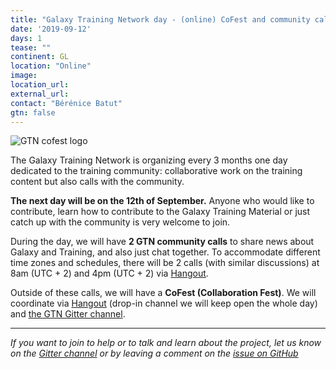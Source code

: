 ```yaml
---
title: "Galaxy Training Network day - (online) CoFest and community call"
date: '2019-09-12'
days: 1
tease: ""
continent: GL
location: "Online"
image: 
location_url:
external_url: 
contact: "Bérénice Batut"
gtn: false
---
```


<img class="float-right" style="max-width: 500px;" src="/events/2019-09-gtn/cofests.png" alt="GTN cofest logo"/>

The Galaxy Training Network is organizing every 3 months one day dedicated to the training community: collaborative work on the training content but also calls with the community.

**The next day will be on the 12th of September.** Anyone who would like to contribute, learn how to contribute to the Galaxy Training Material or just catch up with the community is very welcome to join.

During the day, we will have **2 GTN community calls** to share news about Galaxy and Training, and also just chat together.
To accommodate different time zones and schedules, there will be 2 calls (with similar discussions) at 8am (UTC + 2) and 4pm (UTC + 2) via [Hangout](https://hangouts.google.com/hangouts/_/calendar/Z2FsYXh5dW5pZnJlaWJ1cmdAZ21haWwuY29t.6nungcj20l9qh2uicb8h5ivpds).

Outside of these calls, we will have a **CoFest (Collaboration Fest)**. We will coordinate via [Hangout](https://hangouts.google.com/hangouts/_/calendar/Z2FsYXh5dW5pZnJlaWJ1cmdAZ21haWwuY29t.6nungcj20l9qh2uicb8h5ivpds) (drop-in channel we will keep open the whole day) and [the GTN Gitter channel](https://gitter.im/Galaxy-Training-Network/Lobby).

---

*If you want to join to help or to talk and learn about the project, let us know on the [Gitter channel](https://gitter.im/Galaxy-Training-Network/Lobby) or by leaving a comment on the [issue on GitHub](https://github.com/galaxyproject/training-material/issues/1491)*
